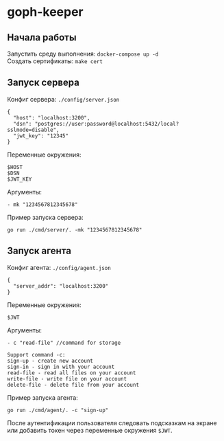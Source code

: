 # goph-keeper


## Начала работы  
Запустить среду выполнения: `docker-compose up -d`  
Создать сертификаты: `make cert`  

## Запуск сервера  
Конфиг сервера: `./config/server.json`
```
{
  "host": "localhost:3200",
  "dsn": "postgres://user:password@localhost:5432/local?sslmode=disable",
  "jwt_key": "12345"
}
```

Переменные окружения:
```
$HOST 
$DSN
$JWT_KEY
```

Аргументы:
```
- mk "1234567812345678"
 ```

Пример запуска сервера:
```
go run ./cmd/server/. -mk "1234567812345678"
```

## Запуск агента  
Конфиг агента: `./config/agent.json`
```
{
  "server_addr": "localhost:3200"
}
```

Переменные окружения:
```
$JWT
```

Аргументы:
```
- c "read-file" //command for storage

Support command -c:
sign-up - create new account
sign-in - sign in with your account
read-file - read all files on your account
write-file - write file on your account
delete-file - delete file from your account
```

Пример запуска агента:
```
go run ./cmd/agent/. -c "sign-up"
```

После аутентификации пользователя следовать подсказкам на экране или добавить токен через переменные окружения `$JWT`.
